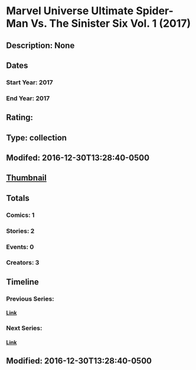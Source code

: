 # Marvel Universe Ultimate Spider-Man Vs. The Sinister Six Vol. 1 (2017)
## Description: None
## Dates
### Start Year: 2017
### End Year: 2017
## Rating: 
## Type: collection
## Modifed: 2016-12-30T13:28:40-0500
## [Thumbnail](http://i.annihil.us/u/prod/marvel/i/mg/b/40/image_not_available.jpg)
## Totals
### Comics: 1
### Stories: 2
### Events: 0
### Creators: 3
## Timeline
### Previous Series: 
#### [Link]()
### Next Series: 
#### [Link]()
## Modified: 2016-12-30T13:28:40-0500